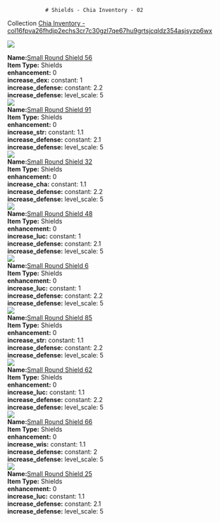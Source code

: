                 # Shields - Chia Inventory - 02

Collection [Chia Inventory - col16fpva26fhdjp2echs3cr7c30gzl7qe67hu9grtsjcqldz354asjsyzp6wx](https://mintgarden.io/collections/col16fpva26fhdjp2echs3cr7c30gzl7qe67hu9grtsjcqldz354asjsyzp6wx)<div class="item_thumbnail">
<a href="https://mintgarden.io/nfts/nft1l23qcd6nnk38atwdz5hjg968lmqww32khew02rhppdcu2uklaj5qs6qu4t"><img loading="lazy" src="https://assets.mainnet.mintgarden.io/thumbnails/b9b05c392bf1e4f2cf7795b4aa60b223885531ffa90686b3436b85052cacb98f.webp"></a>
<div><strong>Name:</strong><a href="https://mintgarden.io/nfts/nft1l23qcd6nnk38atwdz5hjg968lmqww32khew02rhppdcu2uklaj5qs6qu4t">Small Round Shield 56</a></div>
<div><strong>Item Type:</strong> Shields</div>
<div><strong>enhancement:</strong> 0</div>
<div><strong>increase_dex:</strong> constant: 1</div>
<div><strong>increase_defense:</strong> constant: 2.2</div>
<div><strong>increase_defense:</strong> level_scale: 5</div>
</div>
<div class="item_thumbnail">
<a href="https://mintgarden.io/nfts/nft1fzphygmm4zsjpn3qjxja437fjl06u5zghvvxqamyskszv45dar6qt8pstl"><img loading="lazy" src="https://assets.mainnet.mintgarden.io/thumbnails/4e6ba0c4e59f94836b6cc4fadbcac73e0bf8cf6f841a35d0c6de4f32a8c2fe52.webp"></a>
<div><strong>Name:</strong><a href="https://mintgarden.io/nfts/nft1fzphygmm4zsjpn3qjxja437fjl06u5zghvvxqamyskszv45dar6qt8pstl">Small Round Shield 91</a></div>
<div><strong>Item Type:</strong> Shields</div>
<div><strong>enhancement:</strong> 0</div>
<div><strong>increase_str:</strong> constant: 1.1</div>
<div><strong>increase_defense:</strong> constant: 2.1</div>
<div><strong>increase_defense:</strong> level_scale: 5</div>
</div>
<div class="item_thumbnail">
<a href="https://mintgarden.io/nfts/nft133ttt5c98a3cnlzdm4q7y36wpef64qp6uk9xz64he8j40usdll7qaupd8e"><img loading="lazy" src="https://assets.mainnet.mintgarden.io/thumbnails/d11fc66497c0e6665fd9d88c2ba7731ebafcb06e732db06fd1dbc4bae21bd06e.webp"></a>
<div><strong>Name:</strong><a href="https://mintgarden.io/nfts/nft133ttt5c98a3cnlzdm4q7y36wpef64qp6uk9xz64he8j40usdll7qaupd8e">Small Round Shield 32</a></div>
<div><strong>Item Type:</strong> Shields</div>
<div><strong>enhancement:</strong> 0</div>
<div><strong>increase_cha:</strong> constant: 1.1</div>
<div><strong>increase_defense:</strong> constant: 2.2</div>
<div><strong>increase_defense:</strong> level_scale: 5</div>
</div>
<div class="item_thumbnail">
<a href="https://mintgarden.io/nfts/nft17a7qhsslzp7v9mgqp5q4x6zvqsdm27whfjja6umrg302rlq3k88q53phlm"><img loading="lazy" src="https://assets.mainnet.mintgarden.io/thumbnails/12a2417e2ebc5cf945313e759960b67fdbd74d1de0d7c30420a6391f41a2d065.webp"></a>
<div><strong>Name:</strong><a href="https://mintgarden.io/nfts/nft17a7qhsslzp7v9mgqp5q4x6zvqsdm27whfjja6umrg302rlq3k88q53phlm">Small Round Shield 48</a></div>
<div><strong>Item Type:</strong> Shields</div>
<div><strong>enhancement:</strong> 0</div>
<div><strong>increase_luc:</strong> constant: 1</div>
<div><strong>increase_defense:</strong> constant: 2.1</div>
<div><strong>increase_defense:</strong> level_scale: 5</div>
</div>
<div class="item_thumbnail">
<a href="https://mintgarden.io/nfts/nft1jy85ww0q8mwt98kxdeftzy6jj2payxa69k68825ufv4ljvt4w06sktyatx"><img loading="lazy" src="https://assets.mainnet.mintgarden.io/thumbnails/19bcee34931c025d23893d0adfbb4947b3749ef18d3dec57c2a9cf55ad12df62.webp"></a>
<div><strong>Name:</strong><a href="https://mintgarden.io/nfts/nft1jy85ww0q8mwt98kxdeftzy6jj2payxa69k68825ufv4ljvt4w06sktyatx">Small Round Shield 6</a></div>
<div><strong>Item Type:</strong> Shields</div>
<div><strong>enhancement:</strong> 0</div>
<div><strong>increase_luc:</strong> constant: 1</div>
<div><strong>increase_defense:</strong> constant: 2.2</div>
<div><strong>increase_defense:</strong> level_scale: 5</div>
</div>
<div class="item_thumbnail">
<a href="https://mintgarden.io/nfts/nft1qk28ugspc9vyxpd8em94590vv93pzsq907srv8uz96f57fh77hpqya94f6"><img loading="lazy" src="https://assets.mainnet.mintgarden.io/thumbnails/1bc5b1f821ab9c1d1693591dc9b6c162f488eda796d64ed004ad780b71033096.webp"></a>
<div><strong>Name:</strong><a href="https://mintgarden.io/nfts/nft1qk28ugspc9vyxpd8em94590vv93pzsq907srv8uz96f57fh77hpqya94f6">Small Round Shield 85</a></div>
<div><strong>Item Type:</strong> Shields</div>
<div><strong>enhancement:</strong> 0</div>
<div><strong>increase_str:</strong> constant: 1.1</div>
<div><strong>increase_defense:</strong> constant: 2.2</div>
<div><strong>increase_defense:</strong> level_scale: 5</div>
</div>
<div class="item_thumbnail">
<a href="https://mintgarden.io/nfts/nft1yacl6tccpqmt3u2cvwdfd8qyfw0e9tc7aytk4upagvfnt3p52k0qp6rcxj"><img loading="lazy" src="https://assets.mainnet.mintgarden.io/thumbnails/ecc007d7783c8dab3a297b42d5054b2eed97be6ef28f51947aa4883c1447cdbc.webp"></a>
<div><strong>Name:</strong><a href="https://mintgarden.io/nfts/nft1yacl6tccpqmt3u2cvwdfd8qyfw0e9tc7aytk4upagvfnt3p52k0qp6rcxj">Small Round Shield 62</a></div>
<div><strong>Item Type:</strong> Shields</div>
<div><strong>enhancement:</strong> 0</div>
<div><strong>increase_luc:</strong> constant: 1.1</div>
<div><strong>increase_defense:</strong> constant: 2.2</div>
<div><strong>increase_defense:</strong> level_scale: 5</div>
</div>
<div class="item_thumbnail">
<a href="https://mintgarden.io/nfts/nft102h0xr6te65a02ymjzmtvt228yh9kfs0ajh9mdzyngrj560quzdqeqh090"><img loading="lazy" src="https://assets.mainnet.mintgarden.io/thumbnails/7754e804ecf6df5f15d20f332e819d3f5506c1bfe9b0eb48acb908217ed43eee.webp"></a>
<div><strong>Name:</strong><a href="https://mintgarden.io/nfts/nft102h0xr6te65a02ymjzmtvt228yh9kfs0ajh9mdzyngrj560quzdqeqh090">Small Round Shield 66</a></div>
<div><strong>Item Type:</strong> Shields</div>
<div><strong>enhancement:</strong> 0</div>
<div><strong>increase_wis:</strong> constant: 1.1</div>
<div><strong>increase_defense:</strong> constant: 2</div>
<div><strong>increase_defense:</strong> level_scale: 5</div>
</div>
<div class="item_thumbnail">
<a href="https://mintgarden.io/nfts/nft1wf6q69vn7ykkq4d3tjaj2rzvqf7wvqc9h49fxhfhjqjmlstugq2q4mwfdn"><img loading="lazy" src="https://assets.mainnet.mintgarden.io/thumbnails/c5b5df26850b994e5f2e151ab5aba6793d21b0c3ed2439a76e1cd8ed21e7fcd4.webp"></a>
<div><strong>Name:</strong><a href="https://mintgarden.io/nfts/nft1wf6q69vn7ykkq4d3tjaj2rzvqf7wvqc9h49fxhfhjqjmlstugq2q4mwfdn">Small Round Shield 25</a></div>
<div><strong>Item Type:</strong> Shields</div>
<div><strong>enhancement:</strong> 0</div>
<div><strong>increase_luc:</strong> constant: 1.1</div>
<div><strong>increase_defense:</strong> constant: 2.1</div>
<div><strong>increase_defense:</strong> level_scale: 5</div>
</div>

